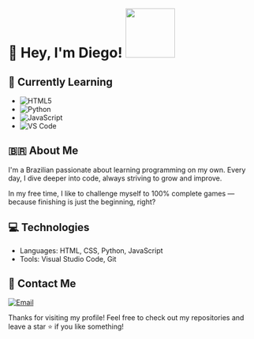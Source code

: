 # 👋 Hey, I'm Diego! <img src="https://i.pinimg.com/originals/02/e3/ee/02e3ee522078e2ce31a502374bbb5562.png" width="100" />

## 🌱 Currently Learning
- ![HTML5](https://img.shields.io/badge/-HTML5-E34F26?style=flat-square&logo=html5&logoColor=white)
- ![Python](https://img.shields.io/badge/-Python-3776AB?style=flat-square&logo=python&logoColor=white)
- ![JavaScript](https://img.shields.io/badge/-JavaScript-F7DF1E?style=flat-square&logo=javascript&logoColor=black)
- ![VS Code](https://img.shields.io/badge/-VS%20Code-007ACC?style=flat-square&logo=visual-studio-code&logoColor=white)

## 🇧🇷 About Me
I'm a Brazilian passionate about learning programming on my own. Every day, I dive deeper into code, always striving to grow and improve.

In my free time, I like to challenge myself to 100% complete games — because finishing is just the beginning, right?

## 💻 Technologies
- Languages: HTML, CSS, Python, JavaScript
- Tools: Visual Studio Code, Git

## 📧 Contact Me
[![Email](https://img.shields.io/badge/Email-black?style=flat-square&logo=gmail&logoColor=white)](mailto:diegodfro76@gmail.com)

Thanks for visiting my profile! Feel free to check out my repositories and leave a star ⭐ if you like something!
